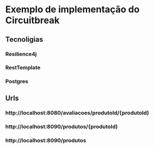 # Exemplo de implementação do Circuitbreak

## Tecnoligias
### Resilience4j
### RestTemplate
### Postgres

## Urls
### http://localhost:8080/avaliacoes/produtoId/{produtoId)
### http://localhost:8090/produtos/{produtoId)
### http://localhost:8090/produtos

